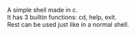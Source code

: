 A simple shell made in c.
<br>
It has 3 builtin functions: cd, help, exit.
<br>
Rest can be used just like in a normal shell.

